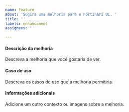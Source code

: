 ```yaml
---
name: Feature
about: 'Sugira uma melhoria para o Portinari UI. '
title: ''
labels: enhancement
assignees: ''

---
```


#### Descrição da melhoria
Descreva a melhoria que você gostaria de ver.

#### Caso de uso
Descreva os casos de uso que a melhoria permitiria.

#### Informações adicionais
Adicione um outro contexto ou imagens sobre a melhoria.
